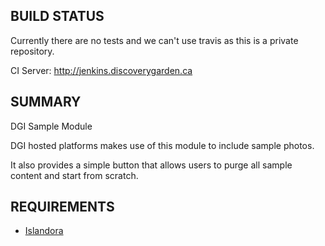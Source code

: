 BUILD STATUS
------------
Currently there are no tests and we can't use travis as this is a private repository.

CI Server:
http://jenkins.discoverygarden.ca

SUMMARY
-------

DGI Sample Module

DGI hosted platforms makes use of this module to include sample photos.

It also provides a simple button that allows users to purge all sample content and start from scratch.

REQUIREMENTS
------------
 * [Islandora](https://github.com/islandora/islandora)
